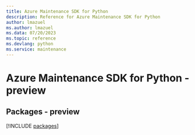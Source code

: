 ```yaml
---
title: Azure Maintenance SDK for Python
description: Reference for Azure Maintenance SDK for Python
author: lmazuel
ms.author: lmazuel
ms.data: 07/20/2023
ms.topic: reference
ms.devlang: python
ms.service: maintenance
---
```

# Azure Maintenance SDK for Python - preview
## Packages - preview
[!INCLUDE [packages](maintenance-index.md)]
